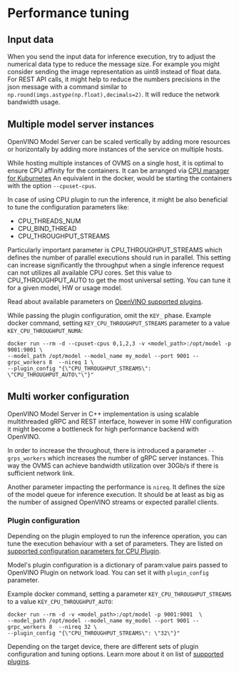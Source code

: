 # Performance tuning

## Input data

When you send the input data for inference execution, try to adjust the numerical data type to reduce the message size.
For example you might consider sending the image representation as uint8 instead of float data. For REST API calls,
it might help to reduce the numbers precisions in the json message with a command similar to 
`np.round(imgs.astype(np.float),decimals=2)`. It will reduce the network bandwidth usage. 

## Multiple model server instances

OpenVINO Model Server can be scaled vertically by adding more resources or horizontally by adding more instances 
of the service on multiple hosts. 

While hosting multiple instances of OVMS on a single host, it is optimal to ensure CPU affinity for the containers. It can be arranged
via [CPU manager for Kuburnetes](https://kubernetes.io/docs/tasks/administer-cluster/cpu-management-policies/)
An equivalent in the docker, would be starting the containers with the option `--cpuset-cpus`.

In case of using CPU plugin to run the inference, it might be also beneficial to tune the configuration parameters like:
* CPU_THREADS_NUM
* CPU_BIND_THREAD
* CPU_THROUGHPUT_STREAMS

Particularly important parameter is CPU_THROUGHPUT_STREAMS which defines the number of parallel executions should run
in parallel. This setting can increase significantly the throughput when a single inference request can not 
utilizes all available CPU cores. Set this value to CPU_THROUGHPUT_AUTO to get the most universal setting. You can tune
it for a given model, HW or usage model.

Read about available parameters on [OpenVINO supported plugins](https://docs.openvinotoolkit.org/latest/_docs_IE_DG_supported_plugins_CPU.html).

While passing the plugin configuration, omit the `KEY_` phase. Example docker command, setting `KEY_CPU_THROUGHPUT_STREAMS` parameter
 to a value `KEY_CPU_THROUGHPUT_NUMA`:

```
docker run --rm -d --cpuset-cpus 0,1,2,3 -v <model_path>:/opt/model -p 9001:9001 \
--model_path /opt/model --model_name my_model --port 9001 --grpc_workers 8  --nireq 1 \
--plugin_config "{\"CPU_THROUGHPUT_STREAMS\": \"CPU_THROUGHPUT_AUTO\"\"}"
```

## Multi worker configuration

OpenVINO Model Server in C++ implementation is using scalable multithreaded gRPC and REST interface,
however in some HW configuration it might become a bottleneck for high performance backend with OpenVINO.

In order to increase the throughout, there is introduced a parameter `--grps_workers` which increases the number
of gRPC server instances. This way the OVMS can achieve bandwidth utilization over 30Gb/s if there is 
sufficient network link.

Another parameter impacting the performance is `nireq`. It defines the size of the model queue for inference execution.
It should be at least as big as the number of assigned OpenVINO streams or expected parallel clients.

### Plugin configuration

Depending on the plugin employed to run the inference operation, you can tune the execution behaviour with a set of parameters.
They are listed on [supported configuration parameters for CPU Plugin](https://docs.openvinotoolkit.org/latest/_docs_IE_DG_supported_plugins_CPU.html).

Model's plugin configuration is a dictionary of param:value pairs passed to OpenVINO Plugin on network load.
You can set it with `plugin_config` parameter. 

Example docker command, setting a parameter `KEY_CPU_THROUGHPUT_STREAMS` to a value `KEY_CPU_THROUGHPUT_AUTO`:

```
docker run --rm -d -v <model_path>:/opt/model -p 9001:9001  \
--model_path /opt/model --model_name my_model --port 9001 --grpc_workers 8  --nireq 32 \
--plugin_config "{\"CPU_THROUGHPUT_STREAMS\": \"32\"}"
```

Depending on the target device, there are different sets of plugin configuration and tuning options. 
Learn more about it on list of [supported plugins](https://docs.openvinotoolkit.org/latest/_docs_IE_DG_supported_plugins_Supported_Devices.html).

